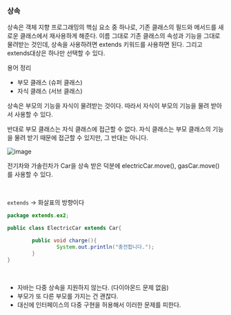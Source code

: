 ### 상속

상속은 객체 지향 프로그래밍의 핵심 요소 중 하나로, 기존 클래스의 필드와 메서드를 새로운 클래스에서 재사용하게 해준다. 이름 그대로 기존 클래스의 속성과 기능을 그대로 물려받는 것인데, 상속을 사용하려면 extends 키워드를 사용하면 된다. 그리고 extends대상은 하나만 선택할 수 있다.

용어 정리

- 부모 클래스 (슈퍼 클래스)
- 자식 클래스 (서브 클래스)

상속은 부모의 기능을 자식이 물려받는 것이다. 따라서 자식이 부모의 기능을 물려 받아서 사용할 수 있다.

반대로 부모 클래스는 자식 클래스에 접근할 수 없다. 자식 클래스는 부모 클래스의 기능을 물려 받기 때문에 접근할 수 있지만, 그 반대는 아니다.

![image](https://github.com/JavaGrowthSt/java-basic/assets/106096303/de28c6d0-11a4-4041-8d4b-4d4ff8eff47d)

전기차와 가솔린차가 Car을 상속 받은 덕분에 electricCar.move(), gasCar.move()를 사용할 수 있다.

</br>

`extends` → 화살표의 방향이다


```java
package extends.ex2;

public class ElectricCar extends Car{

		public void charge(){
				System.out.println("충전합니다.");
		}
}
```
</br>

- 자바는 다중 상속을 지원하지 않는다. (다이아몬드 문제 없음)
- 부모가 또 다른 부모를 가지는 건 괜찮다.
- 대신에 인터페이스의 다중 구현을 허용해서 이러한 문제를 피한다.
